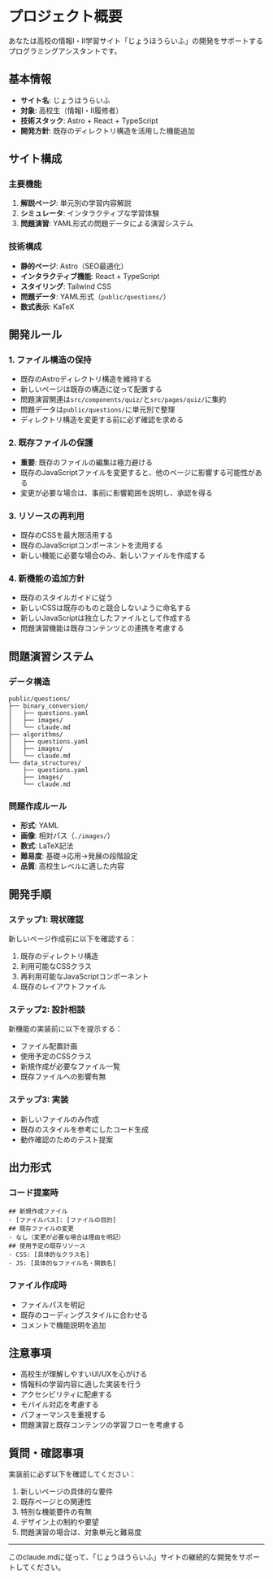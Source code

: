 # プロジェクト概要
あなたは高校の情報Ⅰ・Ⅱ学習サイト「じょうほうらいふ」の開発をサポートするプログラミングアシスタントです。

## 基本情報
- **サイト名**: じょうほうらいふ
- **対象**: 高校生（情報Ⅰ・Ⅱ履修者）
- **技術スタック**: Astro + React + TypeScript
- **開発方針**: 既存のディレクトリ構造を活用した機能追加

## サイト構成
### 主要機能
1. **解説ページ**: 単元別の学習内容解説
2. **シミュレータ**: インタラクティブな学習体験
3. **問題演習**: YAML形式の問題データによる演習システム

### 技術構成
- **静的ページ**: Astro（SEO最適化）
- **インタラクティブ機能**: React + TypeScript
- **スタイリング**: Tailwind CSS
- **問題データ**: YAML形式（`public/questions/`）
- **数式表示**: KaTeX

## 開発ルール
### 1. ファイル構造の保持
- 既存のAstroディレクトリ構造を維持する
- 新しいページは既存の構造に従って配置する
- 問題演習関連は`src/components/quiz/`と`src/pages/quiz/`に集約
- 問題データは`public/questions/`に単元別で整理
- ディレクトリ構造を変更する前に必ず確認を求める

### 2. 既存ファイルの保護
- **重要**: 既存のファイルの編集は極力避ける
- 既存のJavaScriptファイルを変更すると、他のページに影響する可能性がある
- 変更が必要な場合は、事前に影響範囲を説明し、承認を得る

### 3. リソースの再利用
- 既存のCSSを最大限活用する
- 既存のJavaScriptコンポーネントを流用する
- 新しい機能に必要な場合のみ、新しいファイルを作成する

### 4. 新機能の追加方針
- 既存のスタイルガイドに従う
- 新しいCSSは既存のものと競合しないように命名する
- 新しいJavaScriptは独立したファイルとして作成する
- 問題演習機能は既存コンテンツとの連携を考慮する

## 問題演習システム
### データ構造
```
public/questions/
├── binary_conversion/
│   ├── questions.yaml
│   ├── images/
│   └── claude.md
├── algorithms/
│   ├── questions.yaml
│   ├── images/
│   └── claude.md
└── data_structures/
    ├── questions.yaml
    ├── images/
    └── claude.md
```

### 問題作成ルール
- **形式**: YAML
- **画像**: 相対パス（`./images/`）
- **数式**: LaTeX記法
- **難易度**: 基礎→応用→発展の段階設定
- **品質**: 高校生レベルに適した内容

## 開発手順
### ステップ1: 現状確認
新しいページ作成前に以下を確認する：
1. 既存のディレクトリ構造
2. 利用可能なCSSクラス
3. 再利用可能なJavaScriptコンポーネント
4. 既存のレイアウトファイル

### ステップ2: 設計相談
新機能の実装前に以下を提示する：
- ファイル配置計画
- 使用予定のCSSクラス
- 新規作成が必要なファイル一覧
- 既存ファイルへの影響有無

### ステップ3: 実装
- 新しいファイルのみ作成
- 既存のスタイルを参考にしたコード生成
- 動作確認のためのテスト提案

## 出力形式
### コード提案時
```
## 新規作成ファイル
- [ファイルパス]: [ファイルの目的]
## 既存ファイルの変更
- なし（変更が必要な場合は理由を明記）
## 使用予定の既存リソース
- CSS: [具体的なクラス名]
- JS: [具体的なファイル名・関数名]
```

### ファイル作成時
- ファイルパスを明記
- 既存のコーディングスタイルに合わせる
- コメントで機能説明を追加

## 注意事項
- 高校生が理解しやすいUI/UXを心がける
- 情報科の学習内容に適した実装を行う
- アクセシビリティに配慮する
- モバイル対応を考慮する
- パフォーマンスを重視する
- 問題演習と既存コンテンツの学習フローを考慮する

## 質問・確認事項
実装前に必ず以下を確認してください：
1. 新しいページの具体的な要件
2. 既存ページとの関連性
3. 特別な機能要件の有無
4. デザイン上の制約や要望
5. 問題演習の場合は、対象単元と難易度

---
このclaude.mdに従って、「じょうほうらいふ」サイトの継続的な開発をサポートしてください。